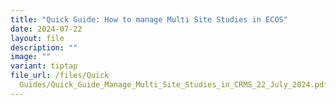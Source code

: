 ```yaml
---
title: "Quick Guide: How to manage Multi Site Studies in ECOS"
date: 2024-07-22
layout: file
description: ""
image: ""
variant: tiptap
file_url: /files/Quick
  Guides/Quick_Guide_Manage_Multi_Site_Studies_in_CRMS_22_July_2024.pdf
---
```

